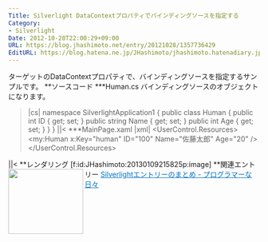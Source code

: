 ```yaml
---
Title: Silverlight DataContextプロパティでバインディングソースを指定する
Category:
- Silverlight
Date: 2012-10-28T22:00:29+09:00
URL: https://blog.jhashimoto.net/entry/20121028/1357736429
EditURL: https://blog.hatena.ne.jp/JHashimoto/jhashimoto.hatenadiary.jp/atom/entry/12921228815717255622
---
```


ターゲットのDataContextプロパティで、バインディングソースを指定するサンプルです。
**ソースコード
***Human.cs
バインディングソースのオブジェクトになります。
>|cs|
namespace SilverlightApplication1
{
    public class Human
    {
        public int ID { get; set; }
        public string Name { get; set; }
        public int Age { get; set; }
    }
}
||<
***MainPage.xaml
>|xml|
<UserControl xmlns:toolkit="http://schemas.microsoft.com/winfx/2006/xaml/presentation/toolkit"  x:Class="SilverlightApplication1.MainPage"
    xmlns="http://schemas.microsoft.com/winfx/2006/xaml/presentation"
    xmlns:x="http://schemas.microsoft.com/winfx/2006/xaml"
    xmlns:d="http://schemas.microsoft.com/expression/blend/2008"
    xmlns:mc="http://schemas.openxmlformats.org/markup-compatibility/2006"
    xmlns:my="clr-namespace:SilverlightApplication1"
    mc:Ignorable="d"
    d:DesignHeight="300" d:DesignWidth="400">
    <UserControl.Resources>
        <my:Human x:Key="human" ID="100" Name="佐藤太郎" Age="20" />
    </UserControl.Resources>
    <StackPanel DataContext="{Binding Source={StaticResource human}}">
        <!-- Bindingオブジェクトは、バインディングソースの指定がない場合、ターゲットのDataContextプロパティをソースとする。 -->
        <!-- 子オブジェクトにDataContextプロパティの指定がないので、親オブジェクトのDataContextプロパティが継承される。 -->
        <TextBox Text="{Binding ID}" />
        <TextBox Text="{Binding Name}" />
        <TextBox Text="{Binding Age}" />
    </StackPanel>
</UserControl>
||<
**レンダリング
[f:id:JHashimoto:20130109215825p:image]
**関連エントリー
<a href="http://d.hatena.ne.jp/JHashimoto/20120917/1353385756" target="_blank" rel="nofollow"><img class="alignleft" align="left" border="0" src="http://capture.heartrails.com/150x130/shadow?http://d.hatena.ne.jp/JHashimoto/20120917/1353385756" alt="" width="150" height="130" /></a><a style="color:#0070C5;" href="http://d.hatena.ne.jp/JHashimoto/20120917/1353385756" target="_blank" rel="nofollow">Silverlightエントリーのまとめ - プログラマーな日々</a><a href="http://b.hatena.ne.jp/entry/http://d.hatena.ne.jp/JHashimoto/20120917/1353385756" target="_blank"><img border="0" src="http://b.hatena.ne.jp/entry/image/http://d.hatena.ne.jp/JHashimoto/20120917/1353385756" alt="" /></a><br style="clear:both;" />
